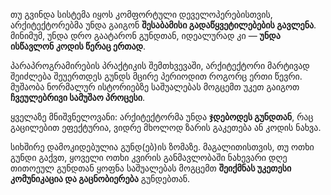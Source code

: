 თუ გვინდა სისტემა იყოს კომფორტული დეველოპერებისთვის, არქიტექტორებმა უნდა გაიგონ **შესაბამისი გადაწყვეტილებების გავლენა**. მინიმუმ, უნდა დრო გაატარონ გუნდთან, იდეალურად კი — **უნდა ისწავლონ კოდის წერაც ერთად**.

პარაპროგრამირების პრაქტიკის შემთხვევაში, არქიტექტორი მარტივად შეიძლება შეუერთდეს გუნდს მცირე პერიოდით როგორც ერთი წევრი. მუშაობა ნორმალურ ისტორიებზე საშუალებას მოგცემთ უკეთ გაიგოთ **ჩვეულებრივი სამუშაო პროცესი**.

ყველაზე მნიშვნელოვანი: არქიტექტორმა უნდა **ჯდებოდეს გუნდთან**, რაც გაცილებით ეფექტურია, ვიდრე მხოლოდ ზარის გაკეთება ან კოდის ნახვა.

სიხშირე დამოკიდებულია გუნდ(ებ)ის ზომაზე. მაგალითისთვის, თუ ოთხი გუნდი გაქვთ, ყოველი ოთხი კვირის განმავლობაში ნახევარი დღე თითოეულ გუნდთან ყოფნა საშუალებას მოგცემთ **შეიქმნას უკეთესი კომუნიკაცია და გაცნობიერება** გუნდებთან.